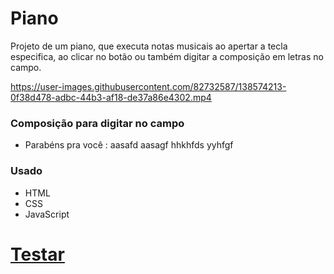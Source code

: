 # Piano

Projeto de um piano, que executa notas musicais ao apertar a tecla especifica, ao clicar no botão ou também digitar a composição em letras no campo.

https://user-images.githubusercontent.com/82732587/138574213-0f38d478-adbc-44b3-af18-de37a86e4302.mp4

### Composição para digitar no campo
+ Parabéns pra você : aasafd aasagf hhkhfds yyhfgf


### Usado ###
+ HTML
+ CSS
+ JavaScript

# <a href="https://fabiopenedo.github.io/Piano/">Testar</a> #
